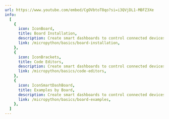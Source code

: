 ```yaml
---
url: https://www.youtube.com/embed/CgOVbtoT8qo?si=i3QVjDL1-MBFZ3Xe
info:
  [
    {
      icon: IconBoard,
      title: Board Installation,
      description: Create smart dashboards to control connected devices using few coding,
      link: /micropython/basics/board-installation,
    },
    {
      icon: IconBrackets,
      title: Code Editors,
      description: Create smart dashboards to control connected devices using few coding,
      link: /micropython/basics/code-editors,
    },
    {
      icon: IconSmartDashBoard,
      title: Examples by Board,
      description: Create smart dashboards to control connected devices using few coding,
      link: /micropython/basics/board-examples,
    },
  ]
---
```

